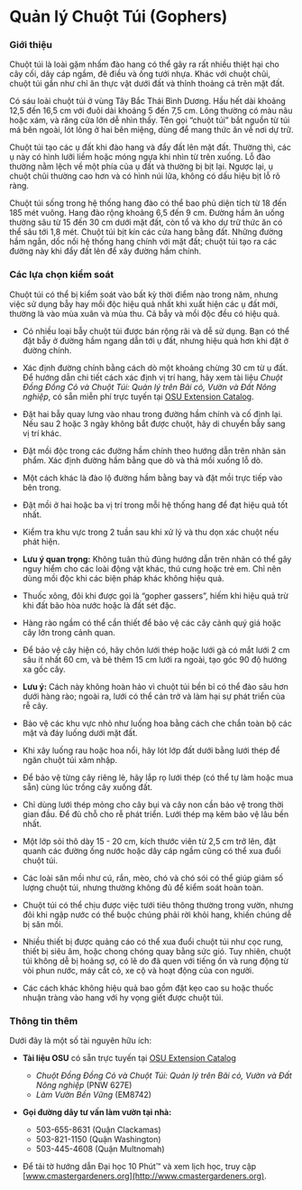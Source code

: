 # Quản lý Chuột Túi (Gophers)

### Giới thiệu

Chuột túi là loài gặm nhấm đào hang có thể gây ra rất nhiều thiệt hại cho cây cối, dây cáp ngầm, đê điều và ống tưới nhựa. Khác với chuột chũi, chuột túi gần như chỉ ăn thực vật dưới đất và thỉnh thoảng cả trên mặt đất.

Có sáu loài chuột túi ở vùng Tây Bắc Thái Bình Dương. Hầu hết dài khoảng 12,5 đến 16,5 cm với đuôi dài khoảng 5 đến 7,5 cm. Lông thường có màu nâu hoặc xám, và răng cửa lớn dễ nhìn thấy. Tên gọi “chuột túi” bắt nguồn từ túi má bên ngoài, lót lông ở hai bên miệng, dùng để mang thức ăn về nơi dự trữ.

Chuột túi tạo các ụ đất khi đào hang và đẩy đất lên mặt đất. Thường thì, các ụ này có hình lưỡi liềm hoặc móng ngựa khi nhìn từ trên xuống. Lỗ đào thường nằm lệch về một phía của ụ đất và thường bị bịt lại. Ngược lại, ụ chuột chũi thường cao hơn và có hình núi lửa, không có dấu hiệu bịt lỗ rõ ràng.

Chuột túi sống trong hệ thống hang đào có thể bao phủ diện tích từ 18 đến 185 mét vuông. Hang đào rộng khoảng 6,5 đến 9 cm. Đường hầm ăn uống thường sâu từ 15 đến 30 cm dưới mặt đất, còn tổ và kho dự trữ thức ăn có thể sâu tới 1,8 mét. Chuột túi bịt kín các cửa hang bằng đất. Những đường hầm ngắn, dốc nối hệ thống hang chính với mặt đất; chuột túi tạo ra các đường này khi đẩy đất lên để xây đường hầm chính.

### Các lựa chọn kiểm soát

Chuột túi có thể bị kiểm soát vào bất kỳ thời điểm nào trong năm, nhưng việc sử dụng bẫy hay mồi độc hiệu quả nhất khi xuất hiện các ụ đất mới, thường là vào mùa xuân và mùa thu. Cả bẫy và mồi độc đều có hiệu quả.


- Có nhiều loại bẫy chuột túi được bán rộng rãi và dễ sử dụng. Bạn có thể đặt bẫy ở đường hầm ngang dẫn tới ụ đất, nhưng hiệu quả hơn khi đặt ở đường chính.
- Xác định đường chính bằng cách dò một khoảng chừng 30 cm từ ụ đất. Để hướng dẫn chi tiết cách xác định vị trí hang, hãy xem tài liệu *Chuột Đồng Đồng Cỏ và Chuột Túi: Quản lý trên Bãi cỏ, Vườn và Đất Nông nghiệp*, có sẵn miễn phí trực tuyến tại [OSU Extension Catalog](http://extension.oregonstate.edu/catalog).
- Đặt hai bẫy quay lưng vào nhau trong đường hầm chính và cố định lại. Nếu sau 2 hoặc 3 ngày không bắt được chuột, hãy di chuyển bẫy sang vị trí khác.


- Đặt mồi độc trong các đường hầm chính theo hướng dẫn trên nhãn sản phẩm. Xác định đường hầm bằng que dò và thả mồi xuống lỗ dò.
- Một cách khác là đào lộ đường hầm bằng bay và đặt mồi trực tiếp vào bên trong.
- Đặt mồi ở hai hoặc ba vị trí trong mỗi hệ thống hang để đạt hiệu quả tốt nhất.
- Kiểm tra khu vực trong 2 tuần sau khi xử lý và thu dọn xác chuột nếu phát hiện.
- **Lưu ý quan trọng:** Không tuân thủ đúng hướng dẫn trên nhãn có thể gây nguy hiểm cho các loài động vật khác, thú cưng hoặc trẻ em. Chỉ nên dùng mồi độc khi các biện pháp khác không hiệu quả.


- Thuốc xông, đôi khi được gọi là “gopher gassers”, hiếm khi hiệu quả trừ khi đất bão hòa nước hoặc là đất sét đặc.


- Hàng rào ngầm có thể cần thiết để bảo vệ các cây cảnh quý giá hoặc cây lớn trong cảnh quan.
- Để bảo vệ cây hiện có, hãy chôn lưới thép hoặc lưới gà có mắt lưới 2 cm sâu ít nhất 60 cm, và bẻ thêm 15 cm lưới ra ngoài, tạo góc 90 độ hướng xa gốc cây.
- **Lưu ý:** Cách này không hoàn hảo vì chuột túi bền bỉ có thể đào sâu hơn dưới hàng rào; ngoài ra, lưới có thể cản trở và làm hại sự phát triển của rễ cây.
- Bảo vệ các khu vực nhỏ như luống hoa bằng cách che chắn toàn bộ các mặt và đáy luống dưới mặt đất.
- Khi xây luống rau hoặc hoa nổi, hãy lót lớp đất dưới bằng lưới thép để ngăn chuột túi xâm nhập.
- Để bảo vệ từng cây riêng lẻ, hãy lắp rọ lưới thép (có thể tự làm hoặc mua sẵn) cùng lúc trồng cây xuống đất.
- Chỉ dùng lưới thép mỏng cho cây bụi và cây non cần bảo vệ trong thời gian đầu. Để đủ chỗ cho rễ phát triển. Lưới thép mạ kẽm bảo vệ lâu bền nhất.
- Một lớp sỏi thô dày 15 - 20 cm, kích thước viên từ 2,5 cm trở lên, đặt quanh các đường ống nước hoặc dây cáp ngầm cũng có thể xua đuổi chuột túi.


- Các loài săn mồi như cú, rắn, mèo, chó và chó sói có thể giúp giảm số lượng chuột túi, nhưng thường không đủ để kiểm soát hoàn toàn.


- Chuột túi có thể chịu được việc tưới tiêu thông thường trong vườn, nhưng đôi khi ngập nước có thể buộc chúng phải rời khỏi hang, khiến chúng dễ bị săn mồi.


- Nhiều thiết bị được quảng cáo có thể xua đuổi chuột túi như cọc rung, thiết bị siêu âm, hoặc chong chóng quay bằng sức gió. Tuy nhiên, chuột túi không dễ bị hoảng sợ, có lẽ do đã quen với tiếng ồn và rung động từ vòi phun nước, máy cắt cỏ, xe cộ và hoạt động của con người.
- Các cách khác không hiệu quả bao gồm đặt kẹo cao su hoặc thuốc nhuận tràng vào hang với hy vọng giết được chuột túi.

### Thông tin thêm

Dưới đây là một số tài nguyên hữu ích:

- **Tài liệu OSU** có sẵn trực tuyến tại [OSU Extension Catalog](https://catalog.extension.oregonstate.edu/)
  - *Chuột Đồng Đồng Cỏ và Chuột Túi: Quản lý trên Bãi cỏ, Vườn và Đất Nông nghiệp* (PNW 627E)
  - *Làm Vườn Bền Vững* (EM8742)


- **Gọi đường dây tư vấn làm vườn tại nhà:**
  - 503-655-8631 (Quận Clackamas)
  - 503-821-1150 (Quận Washington)
  - 503-445-4608 (Quận Multnomah)
- Để tải tờ hướng dẫn Đại học 10 Phút™ và xem lịch học, truy cập [www.cmastergardeners.org](http://www.cmastergardeners.org).
